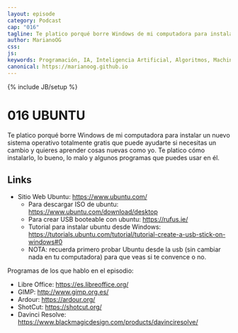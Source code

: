 ```yaml
---
layout: episode
category: Podcast
cap: "016"
tagline: Te platico porqué borre Windows de mi computadora para instalar un nuevo sistema operativo totalmente gratis que puede ayudarte si necesitas un cambio y quieres aprender cosas nuevas como yo. Te platico cómo instalarlo, lo bueno, lo malo y algunos programas que puedes usar en él.
author: MarianoOG
css: 
js: 
keywords: Programación, IA, Inteligencia Artificial, Algoritmos, Machine Learning, Ciencia de Datos, Software, marianoog, PodcastAlgoritmos
canonical: https://marianoog.github.io
---
```

{% include JB/setup %}

# 016 UBUNTU

Te platico porqué borre Windows de mi computadora para instalar un nuevo sistema operativo totalmente gratis que puede ayudarte si necesitas un cambio y quieres aprender cosas nuevas como yo. Te platico cómo instalarlo, lo bueno, lo malo y algunos programas que puedes usar en él.

## Links

* Sitio Web Ubuntu: https://www.ubuntu.com/
  * Para descargar ISO de ubuntu: https://www.ubuntu.com/download/desktop
  * Para crear USB booteable con ubuntu: https://rufus.ie/
  * Tutorial para instalar ubuntu desde Windows: https://tutorials.ubuntu.com/tutorial/tutorial-create-a-usb-stick-on-windows#0
  * NOTA: recuerda primero probar Ubuntu desde la usb (sin cambiar nada en tu computadora) para que veas si te convence o no.

Programas de los que hablo en el episodio:
* Libre Office: https://es.libreoffice.org/
* GIMP: http://www.gimp.org.es/
* Ardour: https://ardour.org/
* ShotCut: https://shotcut.org/
* Davinci Resolve: https://www.blackmagicdesign.com/products/davinciresolve/
